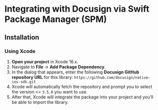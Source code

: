 # Integrating with Docusign via Swift Package Manager (SPM)

## Installation

### Using Xcode

1. **Open your project** in Xcode 16.x.
2. Navigate to **File** → **Add Package Dependency**.
3. In the dialog that appears, enter the following **Docusign GitHub repository URL** for this library: `https://github.com/docusign/native-ios-sdk.git`
4. Xcode will automatically fetch the repository and prompt you to select the version <= `3.5.0` you want to use.
5. After that, Xcode will integrate the package into your project and you’ll be able to import the library.
